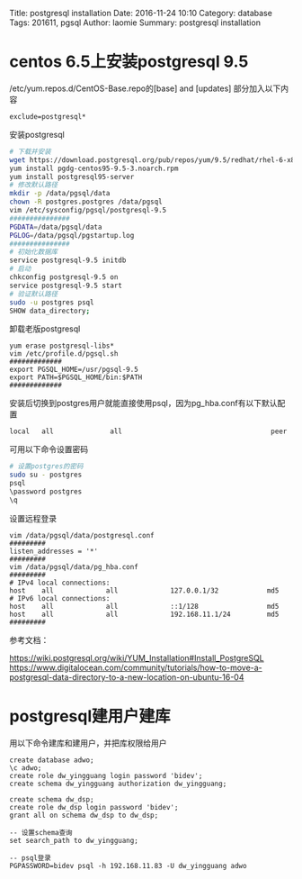 Title: postgresql installation
Date: 2016-11-24 10:10
Category: database
Tags: 201611, pgsql 
Author: laomie
Summary: postgresql installation

centos 6.5上安装postgresql 9.5
====================================
/etc/yum.repos.d/CentOS-Base.repo的[base] and [updates] 部分加入以下内容
```
exclude=postgresql*
```

安装postgresql
```bash
# 下载并安装
wget https://download.postgresql.org/pub/repos/yum/9.5/redhat/rhel-6-x86_64/pgdg-centos95-9.5-3.noarch.rpm
yum install pgdg-centos95-9.5-3.noarch.rpm
yum install postgresql95-server
# 修改默认路径
mkdir -p /data/pgsql/data
chown -R postgres.postgres /data/pgsql
vim /etc/sysconfig/pgsql/postgresql-9.5
###############
PGDATA=/data/pgsql/data
PGLOG=/data/pgsql/pgstartup.log
###############
# 初始化数据库
service postgresql-9.5 initdb
# 启动
chkconfig postgresql-9.5 on
service postgresql-9.5 start
# 验证默认路径
sudo -u postgres psql
SHOW data_directory;
```

卸载老版postgresql
```
yum erase postgresql-libs*
vim /etc/profile.d/pgsql.sh
#############
export PGSQL_HOME=/usr/pgsql-9.5
export PATH=$PGSQL_HOME/bin:$PATH
#############
```

安装后切换到postgres用户就能直接使用psql，因为pg_hba.conf有以下默认配置
```
local   all              all                                     peer
```
可用以下命令设置密码
```bash
# 设置postgres的密码
sudo su - postgres
psql
\password postgres
\q
```

设置远程登录
```
vim /data/pgsql/data/postgresql.conf
#########
listen_addresses = '*'
#########
vim /data/pgsql/data/pg_hba.conf
#########
# IPv4 local connections:
host    all             all             127.0.0.1/32            md5
# IPv6 local connections:
host    all             all             ::1/128                 md5
host    all             all             192.168.11.1/24         md5 
#########
```
参考文档：

<https://wiki.postgresql.org/wiki/YUM_Installation#Install_PostgreSQL>
<https://www.digitalocean.com/community/tutorials/how-to-move-a-postgresql-data-directory-to-a-new-location-on-ubuntu-16-04>

postgresql建用户建库
====================
用以下命令建库和建用户，并把库权限给用户
```
create database adwo;
\c adwo;
create role dw_yingguang login password 'bidev';
create schema dw_yingguang authorization dw_yingguang;

create schema dw_dsp;
create role dw_dsp login password 'bidev';
grant all on schema dw_dsp to dw_dsp;

-- 设置schema查询
set search_path to dw_yingguang;

-- psql登录
PGPASSWORD=bidev psql -h 192.168.11.83 -U dw_yingguang adwo
```
